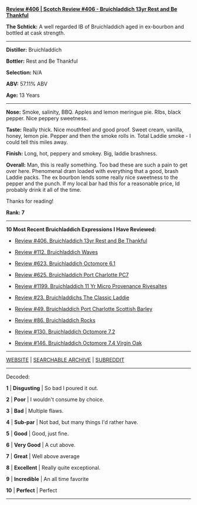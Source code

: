 
[**Review #406 | Scotch Review #406 - Bruichladdich 13yr Rest and Be Thankful**]( https://t8ke.review/review-406-bruichladdich-rest-and-be-thankful-13yr/)

**The Schtick:** A well regarded IB of Bruichladdich aged in ex-bourbon and bottled at cask strength.

-----

**Distiller:** Bruichladdich

**Bottler:** Rest and Be Thankful

**Selection:** N/A

**ABV:** 57.11% ABV

**Age:** 13 Years 

-----

**Nose:**  Smoke, salinity, BBQ. Apples and lemon meringue pie. RIbs, black pepper. Nice peppery sweetness.

**Taste:** Really thick. Nice mouthfeel and good proof. Sweet cream, vanilla, honey, lemon pie. Pepper and then the smoke rolls in. Total Laddie smoke - I could tell this miles away.

**Finish:** Long, hot, peppery and smokey. Big, laddie brashness.  

**Overall:** Man, this is really something. Too bad these are such a pain to get over here. Phenomenal dram loaded with everything that a good, brash Laddie packs. The ex bourbon lends some really nice sweetness to the pepper and the punch. If my local bar had this for a reasonable price, Id probably drink it all of the time.

Thanks for reading!

**Rank: 7**

----- 

**10 Most Recent Bruichladdich Expressions I Have Reviewed:** 

- [Review #406. Bruichladdich 13yr Rest and Be Thankful]( https://t8ke.review/review-406-bruichladdich-rest-and-be-thankful-13yr/) 

- [Review #112. Bruichladdich Waves]( https://t8ke.review/review-112-bruichladdich-waves/) 

- [Review #623. Bruichladdich Octomore 6.1]( https://t8ke.review/review-623-bruichladdich-octomore-61/) 

- [Review #625. Bruichladdich Port Charlotte PC7]( https://t8ke.review/review-625-bruichladdich-port-charlotte-pc7/) 

- [Review #1199. Bruichladdich 11 Yr Micro Provenance Rivesaltes]( https://t8ke.review/review-1199-bruichladdich-11-yr-micro-provenance-riveslates) 

- [Review #23. Bruichladdichs The Classic Laddie]( https://t8ke.review/review-23-bruichladdich-the-classic-laddie-scottish-barley/) 

- [Review #49. Bruichladdich Port Charlotte Scottish Barley]( https://t8ke.review/review-49-bruichladdich-port-charlotte-scottish-barley/) 

- [Review #86. Bruichladdich Rocks]( https://t8ke.review/review-86-bruichladdich-rocks/) 

- [Review #130. Bruichladdich Octomore 7.2]( https://t8ke.review/review-130-octomore-72/) 

- [Review #146. Bruichladdich Octomore 7.4 Virgin Oak]( https://t8ke.review/review-146-bruichladdich-octomore-74/) 

-----

[WEBSITE](https://t8ke.review) | [SEARCHABLE ARCHIVE](https://t8ke.review/review-archive/) | [SUBREDDIT](https://reddit.com/r/t8kereviews)

-----

Decoded:

**1** | **Disgusting** | So bad I poured it out.

**2** | **Poor** | I wouldn't consume by choice.

**3** | **Bad** | Multiple flaws.

**4** | **Sub-par** | Not bad, but many things I'd rather have.

**5** | **Good** | Good, just fine.

**6** | **Very Good** | A cut above.

**7** | **Great** | Well above average

**8** | **Excellent** | Really quite exceptional.

**9** | **Incredible** | An all time favorite

**10** | **Perfect** | Perfect

----

